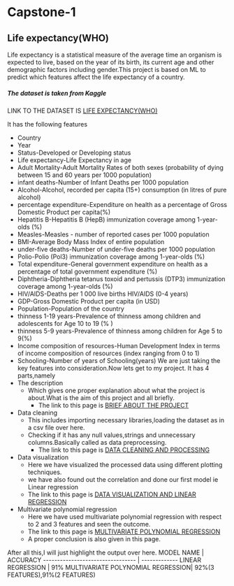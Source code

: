 # Capstone-1
## Life expectancy(WHO)
Life expectancy is a statistical measure of the average time an organism is expected to live, based on the year of its birth, its current age and other demographic factors including gender.This project is based on ML to predict which features affect the life expectancy of a country.
##### The dataset is taken from Kaggle
LINK TO THE DATASET IS 
[LIFE EXPECTANCY(WHO)](https://www.kaggle.com/kumarajarshi/life-expectancy-who)

It has the following features
* Country
* Year
* Status-Developed or Developing status
* Life expectancy-Life Expectancy in age
* Adult Mortality-Adult Mortality Rates of both sexes (probability of dying between 15 and 60 years per 1000 population)
* infant deaths-Number of Infant Deaths per 1000 population
* Alcohol-Alcohol, recorded per capita (15+) consumption (in litres of pure alcohol)
* percentage expenditure-Expenditure on health as a percentage of Gross Domestic Product per capita(%)
* Hepatitis B-Hepatitis B (HepB) immunization coverage among 1-year-olds (%)
* Measles-Measles - number of reported cases per 1000 population
* BMI-Average Body Mass Index of entire population
* under-five deaths-Number of under-five deaths per 1000 population
* Polio-Polio (Pol3) immunization coverage among 1-year-olds (%)
* Total expenditure-General government expenditure on health as a percentage of total government expenditure (%)
* Diphtheria-Diphtheria tetanus toxoid and pertussis (DTP3) immunization coverage among 1-year-olds (%)
* HIV/AIDS-Deaths per 1 000 live births HIV/AIDS (0-4 years)
* GDP-Gross Domestic Product per capita (in USD)
* Population-Population of the country
* thinness 1-19 years-Prevalence of thinness among children and adolescents for Age 10 to 19 (% )
* thinness 5-9 years-Prevalence of thinness among children for Age 5 to 9(%)
* Income composition of resources-Human Development Index in terms of income composition of resources (index ranging from 0 to 1)
* Schooling-Number of years of Schooling(years)
We are just taking the key features into consideration.Now lets get to my project.
It has 4 parts,namely
* The description
  * Which gives one proper explanation about what the project is about.What is the aim of this project and all briefly.
    * The link to this page is [BRIEF ABOUT THE PROJECT](https://colab.research.google.com/drive/1JvB8dkzodRVzE1HHm8r9CTv2OZc6zO98)
* Data cleaning
  * This includes importing necessary libraries,loading the dataset as in a csv file over here.
  * Checking if it has any null values,strings and unnecessary columns.Basically called as data preprocessing.
    * The link to this page is [DATA CLEANING AND PROCESSING](https://colab.research.google.com/drive/1HzixfGVbCFoTKbV2aXRbtJGcpmcObx32)
* Data visualization 
  * Here we have visualized the processed data using different plotting techniques.
  * we have also found out the correlation and done our first model ie Linear regression
   * The link to this page is [DATA VISUALIZATION AND LINEAR REGRESSION](https://colab.research.google.com/drive/1wHmO2ilU9qFYV_oj6l0uCREcNMXl3mB1)
* Multivariate polynomial regression
  * Here we have used multivariate polynomial regression with respect to 2 and 3 features and seen the outcome.
   * The link to this page is [MULTIVARIATE POLYNOMIAL REGRESSION](https://colab.research.google.com/drive/1fTHLJbJ08LigXfI-jmeZvBe3uLCxZjmB)
   * A proper conclusion is also given in this page.
   
After all this,I will just highlight the output over here.
MODEL NAME                        | ACCURACY
--------------------------------- | -------------
LINEAR REGRESSION                 | 91%
MULTIVARIATE POLYNOMIAL REGRESSION| 92%(3 FEATURES),91%(2 FEATURES)
                      

